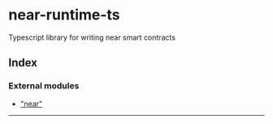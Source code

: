 
near-runtime-ts
===============

Typescript library for writing near smart contracts

## Index

### External modules

* ["near"](modules/_near_.md)

---


